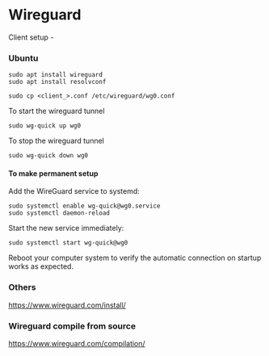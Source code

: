 # Wireguard


Client setup - 

### Ubuntu
```
sudo apt install wireguard
sudo apt install resolvconf

sudo cp <client_>.conf /etc/wireguard/wg0.conf
```

To start the wireguard tunnel
```
sudo wg-quick up wg0
```

To stop the wireguard tunnel
```
sudo wg-quick down wg0 
```

#### To make permanent setup
Add the WireGuard service to systemd:
```
sudo systemctl enable wg-quick@wg0.service
sudo systemctl daemon-reload
```
Start the new service immediately:

```
sudo systemctl start wg-quick@wg0
```
Reboot your computer system to verify the automatic connection on startup works as expected.



### Others
https://www.wireguard.com/install/


### Wireguard compile from source 
https://www.wireguard.com/compilation/


